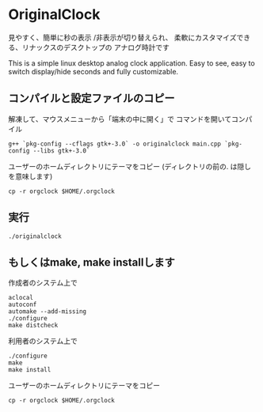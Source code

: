 # OriginalClock

見やすく、簡単に秒の表示 /非表示が切り替えられ、
柔軟にカスタマイズできる、リナックスのデスクトップの
アナログ時計です

This is a simple linux desktop analog clock application.
Easy to see, easy to switch display/hide seconds
and fully customizable.

## コンパイルと設定ファイルのコピー

解凍して、マウスメニューから「端末の中に開く」で
コマンドを開いてコンパイル
```
g++ `pkg-config --cflags gtk+-3.0` -o originalclock main.cpp `pkg-config --libs gtk+-3.0`
```

ユーザーのホームディレクトリにテーマをコピー
 (ディレクトリの前の. は隠しを意味します)
```
cp -r orgclock $HOME/.orgclock
```

## 実行
```
./originalclock
```

## もしくはmake, make installします

作成者のシステム上で
```
aclocal
autoconf
automake --add-missing
./configure
make distcheck
```

利用者のシステム上で
```
./configure
make
make install
```

ユーザーのホームディレクトリにテーマをコピー
```
cp -r orgclock $HOME/.orgclock
```
